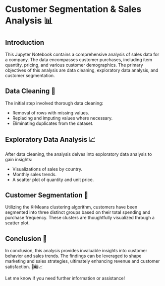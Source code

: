 # Customer Segmentation & Sales Analysis 📊

## Introduction
This Jupyter Notebook contains a comprehensive analysis of sales data for a company. The data encompasses customer purchases, including item quantity, pricing, and various customer demographics. The primary objectives of this analysis are data cleaning, exploratory data analysis, and customer segmentation.

## Data Cleaning 🧹
The initial step involved thorough data cleaning:
- Removal of rows with missing values.
- Replacing and imputing values where necessary.
- Eliminating duplicates from the dataset.

## Exploratory Data Analysis 📈
After data cleaning, the analysis delves into exploratory data analysis to gain insights:
- Visualizations of sales by country.
- Monthly sales trends.
- A scatter plot of quantity and unit price.

## Customer Segmentation 🎯
Utilizing the K-Means clustering algorithm, customers have been segmented into three distinct groups based on their total spending and purchase frequency. These clusters are thoughtfully visualized through a scatter plot.

## Conclusion 📝
In conclusion, this analysis provides invaluable insights into customer behavior and sales trends. The findings can be leveraged to shape marketing and sales strategies, ultimately enhancing revenue and customer satisfaction. 🚀🛍️📈

Let me know if you need further information or assistance!

